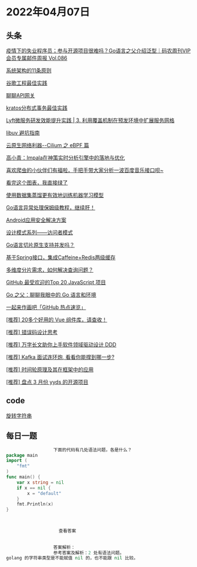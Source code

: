 # 2022年04月07日
## 头条
[疫情下的失业程序员；参与开源项目很难吗？Go语言之父介绍泛型｜码农周刊VIP会员专属邮件周报 Vol.086](https://toutiao.io/k/07qzhk3)

[系统架构的11条原则](https://toutiao.io/k/xbwjqgj)

[谷歌工程最佳实践](https://toutiao.io/k/q19mmjh)

[聊聊API网关](https://toutiao.io/k/3fpi68y)

[kratos分布式事务最佳实践](https://toutiao.io/k/8z1w9b2)

[Lyft微服务研发效能提升实践 | 3. 利用覆盖机制在预发环境中扩展服务网格](https://toutiao.io/k/cuqzep3)

[libuv 避坑指南](https://toutiao.io/k/2sf7ym5)

[云原生网络利器--Cilium 之 eBPF 篇](https://toutiao.io/k/12919uh)

[高小青：Impala在神策实时分析引擎中的落地与优化](https://toutiao.io/k/vg6n11x)

[喜欢爬虫的小伙伴们有福啦，手把手带大家分析一波百度音乐接口呗~](https://toutiao.io/k/addmj2g)

[看完这个图表，我直接绿了](https://toutiao.io/k/5yrz5mm)

[使用数据集蒸馏更有效地训练机器学习模型](https://toutiao.io/k/l0ggpi4)

[Go语言异常处理保姆级教程，继续肝！](https://toutiao.io/k/d25ubt6)

[Android应用安全解决方案](https://toutiao.io/k/bb8s902)

[设计模式系列——访问者模式](https://toutiao.io/k/bpgfv7b)

[Go语言切片原生支持并发吗？](https://toutiao.io/k/5xmhfh3)

[基于Spring接口，集成Caffeine+Redis两级缓存](https://toutiao.io/k/m7utltv)

[多维度分片需求，如何解决查询问题？](https://toutiao.io/k/nkkr586)

[GitHub 最受欢迎的Top 20 JavaScript 项目](https://toutiao.io/k/pc5k15b)

[Go 之父：聊聊我眼中的 Go 语言和环境](https://toutiao.io/k/bslk3rf)

[一起来作画吧「GitHub 热点速览」](https://toutiao.io/k/d2olhh5)

[[推荐] 20多个好用的 Vue 组件库，请查收！](https://toutiao.io/k/sskayyw)

[[推荐] 错误码设计思考](https://toutiao.io/k/qas5y3j)

[[推荐] 万字长文助你上手软件领域驱动设计 DDD](https://toutiao.io/k/72nuj7z)

[[推荐] Kafka 面试连环炮, 看看你能撑到哪一步?](https://toutiao.io/k/z30ehzv)

[[推荐] 时间轮原理及其在框架中的应用](https://toutiao.io/k/1dwwpfd)

[[推荐] 盘点 3 月份 yyds 的开源项目](https://toutiao.io/k/79431xa)



## code
[旋转字符串](https://leetcode-cn.com/problems/rotate-string)



## 每日一题
```go
                  下面的代码有几处语法问题，各是什么？
package main
import (
    "fmt"
)
func main() {
    var x string = nil
    if x == nil {
        x = "default"
    }
    fmt.Println(x)
}


                  
                    查看答案
                  
                
                  答案解析：
                  参考答案及解析：2 处有语法问题。
golang 的字符串类型是不能赋值 nil 的，也不能跟 nil 比较。

                
```

